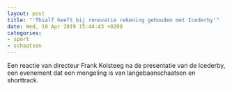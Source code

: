 ```yaml
---
layout: post
title: "'Thialf heeft bij renovatie rekening gehouden met Icederby'"
date: Wed, 10 Apr 2019 15:44:43 +0200
categories: 
- sport 
- schaatsen 
---
```


Een reactie van directeur Frank Kolsteeg na de presentatie van de Icederby, een evenement dat een mengeling is van langebaanschaatsen en shorttrack.<img src="http://feeds.feedburner.com/~r/nossportschaatsenvideo/~4/1lphpGYhEY0" height="1" width="1" alt=""/>
